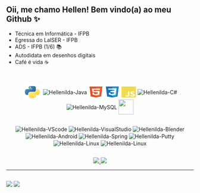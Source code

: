 ## Oii, me chamo Hellen! Bem vindo(a) ao meu Github ✨
- Técnica em Informática - IFPB
- Egressa do LaISER - IFPB
- ADS - IFPB (1/6) 📚
- Autodidata em desenhos digitais
- Café é vida ☕️

##

<div align="center" id="linguagens"><br>
  <img align="center" alt="Hellenilda-Python" height="40" width="50" src="https://raw.githubusercontent.com/devicons/devicon/master/icons/python/python-original.svg">
  <img align="center" alt="Hellenilda-Java" height="40" width="50" src="https://cdn.jsdelivr.net/gh/devicons/devicon/icons/java/java-original.svg" />
  <img align="center" alt="Hellenilda-HTML" height="30" width="40" src="https://raw.githubusercontent.com/devicons/devicon/master/icons/html5/html5-original.svg">
  <img align="center" alt="Hellenilda-CSS" height="30" width="40" src="https://raw.githubusercontent.com/devicons/devicon/master/icons/css3/css3-original.svg">
  <img align="center" alt="Hellenilda-Js" height="30" width="40" src="https://raw.githubusercontent.com/devicons/devicon/master/icons/javascript/javascript-plain.svg">
  <img align="center" alt="Hellenilda-C#" height="40" width="40" src="https://cdn.jsdelivr.net/gh/devicons/devicon/icons/csharp/csharp-original.svg" />
  <img align="center" alt="Hellenilda-MySQL" height="50" width="60" src="https://simpleicons.org/icons/mysql.svg" />
  <img align="center" alt"Hellenilda-React" height="40" width="40" src="https://cdn.jsdelivr.net/gh/devicons/devicon@latest/icons/react/react-original.svg" />
</div>

##

<div align="center" id="IDEs+Afins">
  <img align="center" alt="Hellenilda-VScode" height="40" width="50" src="https://cdn.jsdelivr.net/gh/devicons/devicon/icons/vscode/vscode-original.svg" />
  <img align="center" alt="Hellenilda-VisualStudio" height="40" width="50" src="https://cdn.jsdelivr.net/gh/devicons/devicon/icons/visualstudio/visualstudio-plain.svg" />
  <img  align="center" alt="Hellenilda-Blender" height="40" width="50" src="https://cdn.jsdelivr.net/gh/devicons/devicon/icons/blender/blender-original.svg" />
  <img align="center" alt="Hellenilda-Android" height="40" width="50" src="https://cdn.jsdelivr.net/gh/devicons/devicon/icons/androidstudio/androidstudio-original.svg" />
  <img align="center" alt="Hellenilda-Spring" height="40" width="50" src="https://cdn.jsdelivr.net/gh/devicons/devicon/icons/spring/spring-original.svg" />
  <img align="center" alt="Hellenilda-Putty" height="40" width="50" src="https://cdn.jsdelivr.net/gh/devicons/devicon/icons/putty/putty-plain.svg" />
  <img align="center" alt="Hellenilda-Linux" height="40" width="50" src="https://cdn.jsdelivr.net/gh/devicons/devicon/icons/linux/linux-plain.svg" />
  <img align="center" alt="Hellenilda-Linux" height="40" width="50" src="https://cdn.jsdelivr.net/gh/devicons/devicon@latest/icons/godot/godot-original.svg" />
</div>

##

<div align="center" id="informacoesDoPerfil">
  <a href="https://github.com/Hellenilda">
    <img src="https://github-readme-stats-sigma-five.vercel.app/api?username=hellenilda&show_icons=true&theme=dracula&include_all_commits=true&count_private=true"/>  
    <img src="https://github-readme-stats-sigma-five.vercel.app/api/top-langs/?username=hellenilda&theme=dracula&line_height=40"/>
    <hr>
<!--     <a href="http://www.github.com/hellenilda"><img src="https://github-readme-activity-graph.cyclic.app/graph?username=hellenilda&bg_color=282a36&color=ffffff&line=ff6e96&point=ffffff&area_color=171717&area=true&hide_border=false&custom_title=GitHub%20Commits%20Graph" alt="GitHub Commits Graph" /></a> -->
  </a>
</div>

##

<div id="redesSociais"> 
  <a href="https://www.instagram.com/hellenilda.vbs/" target="_blank"><img src="https://img.shields.io/badge/-Instagram-%23E4405F?style=for-the-badge&logo=instagram&logoColor=white" target="_blank"></a>
  <a href="https://www.linkedin.com/in/hellen-lima-7098b8263/" target="_blank"><img src="https://img.shields.io/badge/-LinkedIn-%230077B5?style=for-the-badge&logo=linkedin&logoColor=white" target="_blank"></a>
  
</div>
